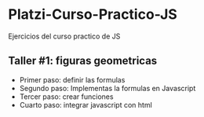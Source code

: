 # Platzi-Curso-Practico-JS
Ejercicios del curso practico de JS

## Taller #1: figuras geometricas

- Primer paso: definir las formulas
- Segundo paso: Implementas la formulas en Javascript
- Tercer paso: crear funciones
- Cuarto paso: integrar javascript con html